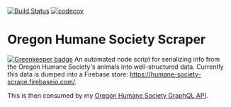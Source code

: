 [![Build Status](https://travis-ci.org/joefraley/humane-society-scraper.svg?branch=master)](https://travis-ci.org/joefraley/humane-society-scraper) [![codecov](https://codecov.io/gh/joefraley/humane-society-scraper/branch/master/graph/badge.svg)](https://codecov.io/gh/joefraley/humane-society-scraper)


# Oregon Humane Society Scraper

[![Greenkeeper badge](https://badges.greenkeeper.io/joefraley/humane-society-scraper.svg)](https://greenkeeper.io/)
An automated node script for serializing info from the Oregon Humane Society's animals into well-structured data.
Currently this data is dumped into a Firebase store: https://humane-society-scrape.firebaseio.com/.

This is then consumed by my [Oregon Humane Society GraphQL API](https://github.com/joefraley/humane-society-api).
